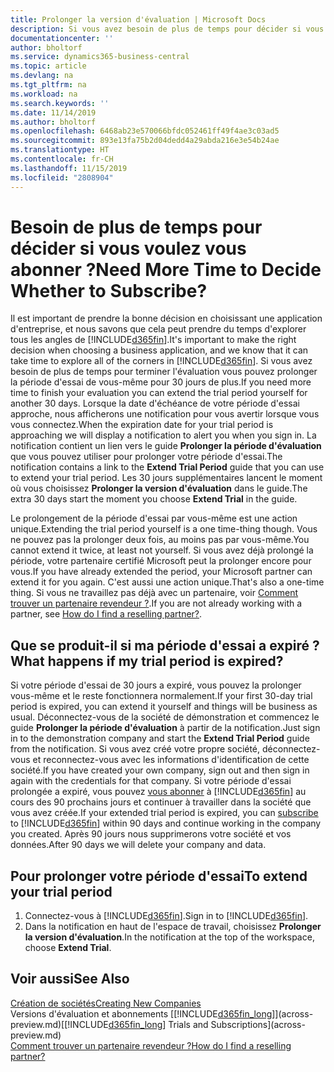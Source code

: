 ```yaml
---
title: Prolonger la version d'évaluation | Microsoft Docs
description: Si vous avez besoin de plus de temps pour décider si vous voulez vous abonner, vous pouvez prolonger votre version d'évaluation.
documentationcenter: ''
author: bholtorf
ms.service: dynamics365-business-central
ms.topic: article
ms.devlang: na
ms.tgt_pltfrm: na
ms.workload: na
ms.search.keywords: ''
ms.date: 11/14/2019
ms.author: bholtorf
ms.openlocfilehash: 6468ab23e570066bfdc052461ff49f4ae3c03ad5
ms.sourcegitcommit: 893e13fa75b2d04dedd4a29abda216e3e54b24ae
ms.translationtype: HT
ms.contentlocale: fr-CH
ms.lasthandoff: 11/15/2019
ms.locfileid: "2808904"
---
```

# <a name="need-more-time-to-decide-whether-to-subscribe"></a><span data-ttu-id="efbfd-103">Besoin de plus de temps pour décider si vous voulez vous abonner ?</span><span class="sxs-lookup"><span data-stu-id="efbfd-103">Need More Time to Decide Whether to Subscribe?</span></span>
<span data-ttu-id="efbfd-104">Il est important de prendre la bonne décision en choisissant une application d'entreprise, et nous savons que cela peut prendre du temps d'explorer tous les angles de [!INCLUDE[d365fin](includes/d365fin_md.md)].</span><span class="sxs-lookup"><span data-stu-id="efbfd-104">It's important to make the right decision when choosing a business application, and we know that it can take time to explore all of the corners in [!INCLUDE[d365fin](includes/d365fin_md.md)].</span></span> <span data-ttu-id="efbfd-105">Si vous avez besoin de plus de temps pour terminer l'évaluation vous pouvez prolonger la période d'essai de vous-même pour 30 jours de plus.</span><span class="sxs-lookup"><span data-stu-id="efbfd-105">If you need more time to finish your evaluation you can extend the trial period yourself for another 30 days.</span></span> <span data-ttu-id="efbfd-106">Lorsque la date d'échéance de votre période d'essai approche, nous afficherons une notification pour vous avertir lorsque vous vous connectez.</span><span class="sxs-lookup"><span data-stu-id="efbfd-106">When the expiration date for your trial period is approaching we will display a notification to alert you when you sign in.</span></span> <span data-ttu-id="efbfd-107">La notification contient un lien vers le guide **Prolonger la période d'évaluation** que vous pouvez utiliser pour prolonger votre période d'essai.</span><span class="sxs-lookup"><span data-stu-id="efbfd-107">The notification contains a link to the **Extend Trial Period** guide that you can use to extend your trial period.</span></span> <span data-ttu-id="efbfd-108">Les 30 jours supplémentaires lancent le moment où vous choisissez **Prolonger la version d'évaluation** dans le guide.</span><span class="sxs-lookup"><span data-stu-id="efbfd-108">The extra 30 days start the moment you choose **Extend Trial** in the guide.</span></span>

<span data-ttu-id="efbfd-109">Le prolongement de la période d'essai par vous-même est une action unique.</span><span class="sxs-lookup"><span data-stu-id="efbfd-109">Extending the trial period yourself is a one time-thing though.</span></span> <span data-ttu-id="efbfd-110">Vous ne pouvez pas la prolonger deux fois, au moins pas par vous-même.</span><span class="sxs-lookup"><span data-stu-id="efbfd-110">You cannot extend it twice, at least not yourself.</span></span> <span data-ttu-id="efbfd-111">Si vous avez déjà prolongé la période, votre partenaire certifié Microsoft peut la prolonger encore pour vous.</span><span class="sxs-lookup"><span data-stu-id="efbfd-111">If you have already extended the period, your Microsoft partner can extend it for you again.</span></span> <span data-ttu-id="efbfd-112">C'est aussi une action unique.</span><span class="sxs-lookup"><span data-stu-id="efbfd-112">That's also a one-time thing.</span></span> <span data-ttu-id="efbfd-113">Si vous ne travaillez pas déjà avec un partenaire, voir [Comment trouver un partenaire revendeur ?](across-faq.md#findpartner).</span><span class="sxs-lookup"><span data-stu-id="efbfd-113">If you are not already working with a partner, see [How do I find a reselling partner?](across-faq.md#findpartner).</span></span>

## <a name="what-happens-if-my-trial-period-is-expired"></a><span data-ttu-id="efbfd-114">Que se produit-il si ma période d'essai a expiré ?</span><span class="sxs-lookup"><span data-stu-id="efbfd-114">What happens if my trial period is expired?</span></span>
<span data-ttu-id="efbfd-115">Si votre période d'essai de 30 jours a expiré, vous pouvez la prolonger vous-même et le reste fonctionnera normalement.</span><span class="sxs-lookup"><span data-stu-id="efbfd-115">If your first 30-day trial period is expired, you can extend it yourself and things will be business as usual.</span></span> <span data-ttu-id="efbfd-116">Déconnectez-vous de la société de démonstration et commencez le guide **Prolonger la période d'évaluation** à partir de la notification.</span><span class="sxs-lookup"><span data-stu-id="efbfd-116">Just sign in to the demonstration company and start the **Extend Trial Period** guide from the notification.</span></span> <span data-ttu-id="efbfd-117">Si vous avez créé votre propre société, déconnectez-vous et reconnectez-vous avec les informations d'identification de cette société.</span><span class="sxs-lookup"><span data-stu-id="efbfd-117">If you have created your own company, sign out and then sign in again with the credentials for that company.</span></span> <span data-ttu-id="efbfd-118">Si votre période d'essai prolongée a expiré, vous pouvez [vous abonner](https://go.microsoft.com/fwlink/?linkid=828659) à [!INCLUDE[d365fin](includes/d365fin_md.md)] au cours des 90 prochains jours et continuer à travailler dans la société que vous avez créée.</span><span class="sxs-lookup"><span data-stu-id="efbfd-118">If your extended trial period is expired, you can [subscribe](https://go.microsoft.com/fwlink/?linkid=828659) to [!INCLUDE[d365fin](includes/d365fin_md.md)] within 90 days and continue working in the company you created.</span></span> <span data-ttu-id="efbfd-119">Après 90 jours nous supprimerons votre société et vos données.</span><span class="sxs-lookup"><span data-stu-id="efbfd-119">After 90 days we will delete your company and data.</span></span> 

## <a name="to-extend-your-trial-period"></a><span data-ttu-id="efbfd-120">Pour prolonger votre période d'essai</span><span class="sxs-lookup"><span data-stu-id="efbfd-120">To extend your trial period</span></span>
1. <span data-ttu-id="efbfd-121">Connectez-vous à [!INCLUDE[d365fin](includes/d365fin_md.md)].</span><span class="sxs-lookup"><span data-stu-id="efbfd-121">Sign in to [!INCLUDE[d365fin](includes/d365fin_md.md)].</span></span>
2. <span data-ttu-id="efbfd-122">Dans la notification en haut de l'espace de travail, choisissez **Prolonger la version d'évaluation**.</span><span class="sxs-lookup"><span data-stu-id="efbfd-122">In the notification at the top of the workspace, choose **Extend Trial**.</span></span>

## <a name="see-also"></a><span data-ttu-id="efbfd-123">Voir aussi</span><span class="sxs-lookup"><span data-stu-id="efbfd-123">See Also</span></span>

[<span data-ttu-id="efbfd-124">Création de sociétés</span><span class="sxs-lookup"><span data-stu-id="efbfd-124">Creating New Companies</span></span>](about-new-company.md)  
<span data-ttu-id="efbfd-125">Versions d'évaluation et abonnements [[!INCLUDE[d365fin_long](includes/d365fin_long_md.md)]](across-preview.md)</span><span class="sxs-lookup"><span data-stu-id="efbfd-125">[[!INCLUDE[d365fin_long](includes/d365fin_long_md.md)] Trials and Subscriptions](across-preview.md)</span></span>  
[<span data-ttu-id="efbfd-126">Comment trouver un partenaire revendeur ?</span><span class="sxs-lookup"><span data-stu-id="efbfd-126">How do I find a reselling partner?</span></span>](across-faq.md#findpartner)  
